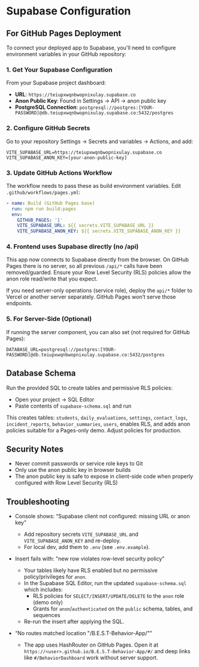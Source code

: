 # Supabase Configuration

## For GitHub Pages Deployment

To connect your deployed app to Supabase, you'll need to configure environment variables in your GitHub repository:

### 1. Get Your Supabase Configuration

From your Supabase project dashboard:
- **URL**: `https://teiupxwqnbwopnixulay.supabase.co`
- **Anon Public Key**: Found in Settings → API → anon public key
- **PostgreSQL Connection**: `postgresql://postgres:[YOUR-PASSWORD]@db.teiupxwqnbwopnixulay.supabase.co:5432/postgres`

### 2. Configure GitHub Secrets

Go to your repository Settings → Secrets and variables → Actions, and add:

```
VITE_SUPABASE_URL=https://teiupxwqnbwopnixulay.supabase.co
VITE_SUPABASE_ANON_KEY=[your-anon-public-key]
```

### 3. Update GitHub Actions Workflow

The workflow needs to pass these as build environment variables. Edit `.github/workflows/pages.yml`:

```yaml
- name: Build (GitHub Pages base)
  run: npm run build:pages
  env:
    GITHUB_PAGES: '1'
    VITE_SUPABASE_URL: ${{ secrets.VITE_SUPABASE_URL }}
    VITE_SUPABASE_ANON_KEY: ${{ secrets.VITE_SUPABASE_ANON_KEY }}
```

### 4. Frontend uses Supabase directly (no /api)

This app now connects to Supabase directly from the browser. On GitHub Pages there is no server, so all previous `/api/*` calls have been removed/guarded. Ensure your Row Level Security (RLS) policies allow the anon role read/write that you expect.

If you need server-only operations (service role), deploy the `api/*` folder to Vercel or another server separately. GitHub Pages won’t serve those endpoints.

### 5. For Server-Side (Optional)

If running the server component, you can also set (not required for GitHub Pages):
```
DATABASE_URL=postgresql://postgres:[YOUR-PASSWORD]@db.teiupxwqnbwopnixulay.supabase.co:5432/postgres
```

## Database Schema

Run the provided SQL to create tables and permissive RLS policies:

- Open your project → SQL Editor
- Paste contents of `supabase-schema.sql` and run

This creates tables: `students`, `daily_evaluations`, `settings`, `contact_logs`, `incident_reports`, `behavior_summaries`, `users`, enables RLS, and adds anon policies suitable for a Pages-only demo. Adjust policies for production.

## Security Notes

- Never commit passwords or service role keys to Git
- Only use the anon public key in browser builds
- The anon public key is safe to expose in client-side code when properly configured with Row Level Security (RLS)

## Troubleshooting

- Console shows: “Supabase client not configured: missing URL or anon key”
  - Add repository secrets `VITE_SUPABASE_URL` and `VITE_SUPABASE_ANON_KEY` and re-deploy.
  - For local dev, add them to `.env` (see `.env.example`).

- Insert fails with: "new row violates row-level security policy"
  - Your tables likely have RLS enabled but no permissive policy/privileges for `anon`.
  - In the Supabase SQL Editor, run the updated `supabase-schema.sql` which includes:
    - RLS policies for `SELECT/INSERT/UPDATE/DELETE` to the `anon` role (demo only)
    - Grants for `anon`/`authenticated` on the `public` schema, tables, and sequences
  - Re-run the insert after applying the SQL.

- “No routes matched location "/B.E.S.T-Behavior-App/"”
  - The app uses HashRouter on GitHub Pages. Open it at `https://<user>.github.io/B.E.S.T-Behavior-App/#/` and deep links like `#/BehaviorDashboard` work without server support.
